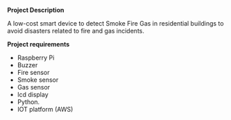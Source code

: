**Project Description**

A low-cost smart device to detect Smoke Fire Gas in residential buildings to avoid disasters related to fire and gas incidents.

**Project requirements**

* Raspberry Pi
* Buzzer 
* Fire sensor 
* Smoke sensor 
* Gas sensor
* lcd display 
* Python. 
* IOT platform (AWS)
